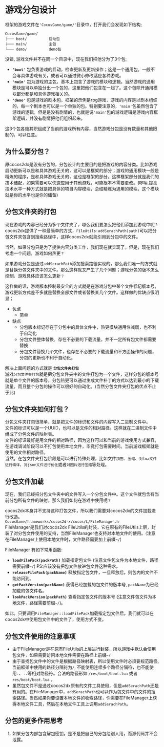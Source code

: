 # 游戏分包设计

框架的游戏文件在`'CocosGame/game/'`目录中，打开我们会发现如下结构;

```
CocosGame/game/
├─── boot/          启动包
├─── main/          主包
└─── demo/          demo包
```

没错, 游戏文件并不在同一个目录中，现在我们把他分为了3个包; 

* **`'boot'`** 包负责游戏的启动，检查更新及更新操作；这是一个通用包，一般不会与具体游戏有关，或者可以通过微小修改适应各种游戏。
* **`'main'`** 包为游戏的主包，基本上包含了游戏的模块和逻辑。当然游戏的通用模块是可以单独分出一个包的，这里把他们包含在一起了。这个包除开通用模块部分都是和具体游戏相关的。
* **`'demo'`** 包是游戏的剧本包。框架的示例是rpg游戏，游戏的内容是以剧本组织的，每一个剧本也可以是一个单独的包。特别要注意的，`'main'`包虽然包含了游戏的逻辑，但是是没有剧情的，也就是说`'main'`包的游戏逻辑是游戏内容框架逻辑，并没有剧情把他们组织起来。
  
这3个包各施其职组成了当前的游戏所有内容，当然游戏分包是没有数量和其他限制的，可以任意。

## 为什么要分包？

原cocos2dx是没有分包的，分包设计的主要目的是把游戏的内容分类。比如游戏启动更新可以是和具体游戏无关的，这可以是框架的部分；游戏的通用模块一般是精炼的程序，是和具体游戏无关的，这也是框架的部分。这样框架部分就是我们的技术储配，如果需要可以快速应用于其他游戏，可能根本不需要更改。(啰嗦,提高技术水平一种方式就是把具体的项目内容模块，总结精炼为通用的模块，这个模块就是你的水平也是你的储备)

## 分包文件夹的打包

现在游戏的内容已经分为多个文件夹了，哪么我们要怎么把他们添加到游戏中呢`？`  
cocos2dx提供了一种最简单的方式，`FileUtils:addSerachPath(path)`可以把分包文件夹包含到搜索路径中，这样cocos2dx就能引用到分包中的文件。  

当然，如果分包只是为了提供内容分类工作，我们现在就实现了。但是，现在我们考虑一个问题，游戏如何热更`？`  

如果游戏分包是通过`addSerachPath`添加搜索路径实现的，那么我们唯一的方式就是替换分包文件夹中的文件。那么这样就又产生了几个问题；游戏分包的版本怎么控制、游戏具体应该怎么更新`？`  

这样做的话，游戏版本控制最安全的方式就是在游戏分包中某个文件标记版本号，游戏更新方式差不多就是替换全部文件或者替换某几个文件。这样做的优缺点很明显；
* 优点
  * 简单
* 缺点
  * 分包版本标记存在于分包中的具体文件中，热更模块通用性减弱，也不利于自动化
  * 分包文件整体替换，存在不必要的下载流量，并不一定所有包文件都需要替换
  * 分包文件替换几个文件，也存在不必要的下载流量和不方面操作的问题，分包的更新也不利于自动化。

解决上面问题的方式就是 **`分包文件夹打包`**  
游戏`分包文件夹打包`就是把分包文件夹中的文件打包为一个文件，这样分包的版本号就是单个文件的版本号，分包热更可以通过生成文件补丁的方式以达到最小的下载流量，而且整个分包的操作可以很好的自动化。(当然分包文件夹打包的优点不止于此)

## 分包文件夹如何打包？

分包文件夹打包很简单，就是把文件的标识和文件的内容写入二进制文件中。  
文件的标识可以是一个UUID，也可以是文件的相对路径。这样就在二进制文件中组成了分包文件的映射表。  
文件的标识最好是用文件的相对路径，因为这样可以和当前的游戏使用方式兼容，在游戏调试阶段可以不打包使用本地文件，毕竟打包需要时间。当前游戏框架就是使用的文件相对路径。  
当然，在包文件夹打包阶段是可以进行特殊处理，比如文件`加密`、`压缩`、`对lua文件进行编译`、`对json文件进行优化`或者`对图片进行压缩`等处理。  

## 分包文件加载

现在，我们已经把分包文件夹中的文件写入一个分包文件中。这个文件就包含有当前分包所有文件的映射，那么我们如何在游戏中使用呢`？`  

cocos2dx本身并不支持这种打包文件，所以我们需要对cocos2dx的文件加载进行改造。  
`CocosGame/frameworks/cocos2d-x/cocos/L/FileManager.h`   
FileManager是我们对cocos2dx FileUtils的封装，它在原有的FileUtils上层，封装了对分包文件使用的支持，当然FileManager也支持对本地文件的使用。(注意在FileManager上使用本地文件时，文件路径需要加上前缀`~/`)  

FileManager 有如下常用函数:
* **`loadFilePack(packPath)`** 加载指定包文件 (注意文件包文件为本地文件，路径需要前缀`~/`) PS:应该没有把包文件放进包文件这种需求。
* **`releaseFilePack(packName)`** 释放指定包文件，一旦释放后，则包内的文件不能访问到。
* **`getPackVersion(packName)`** 获得已经加载的包文件的版本号, `packName`为已经加载的包文件名。
* **`lookPackVersion(packPath)`** 查看指定包文件的版本号 (注意文件包文件为本地文件，路径需要前缀`~/`)。

如此，只要调用`FileManager::loadFilePack`加载指定包文件后，我们就可以在cocos2dx中使用包文件中的文件了，使用方式不变。

## 分包文件使用的注意事项

* 由于FileManager是在原有FileUtils的上层进行封装，所以游戏中默认会使用包文件，如果需要访问本地文件需要在路径上前缀`~/`
* 由于查找包文件中的文件是根据路径映射表，所以使用文件时必须要规范路径, 当前框架中使用的路径分隔符为`/`, 不能使用连续多个路径分隔符，也不能使用`.`、`..`等相对路径符。合法的路径形如 `/res/boot/boot.lua` 或者 `res/boot/boot.lua` 。
* 虽然包文件不是通过cocos2dx原有的文件工具使用，但是`addSerachPath`还是有用的。在FileManager中，`addSerachPath`也可以作为包文件中的文件的搜索路径。当然如果你要设置本地文件的收索路径，你需要在FileManager上获得本地文件工具，然后在本地文件工具上调用`addSerachPath`。

## 分包的更多作用思考

1. 如果分包内部包含解包密钥，是不是把自己的分包给别人用，而源代码并不会泄露。
